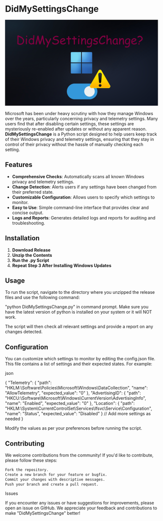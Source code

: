 # DidMySettingsChange

![Logo](didmysettingschange.png)

Microsoft has been under heavy scrutiny with how they manage Windows over the years, particularly concerning privacy and telemetry settings. Many users find that after disabling certain settings, these settings are mysteriously re-enabled after updates or without any apparent reason. **DidMySettingsChange** is a Python script designed to help users keep track of their Windows privacy and telemetry settings, ensuring that they stay in control of their privacy without the hassle of manually checking each setting.

## Features

- **Comprehensive Checks**: Automatically scans all known Windows privacy and telemetry settings.
- **Change Detection**: Alerts users if any settings have been changed from their preferred state.
- **Customizable Configuration**: Allows users to specify which settings to monitor.
- **Easy to Use**: Simple command-line interface that provides clear and concise output.
- **Logs and Reports**: Generates detailed logs and reports for auditing and troubleshooting.

## Installation

1. **Download Release**
2. **Unzip the Contents**
3. **Run the .py Script**
4. **Repeat Step 3 After Installing Windows Updates**

## Usage

To run the script, navigate to the directory where you unzipped the release files and use the following command:


"python DidMySettingsChange.py" in command prompt. Make sure you have the latest version of python is installed on your system or it will NOT work.


The script will then check all relevant settings and provide a report on any changes detected.

## Configuration

You can customize which settings to monitor by editing the config.json file. This file contains a list of settings and their expected states. For example:

json

{
    "Telemetry": {
        "path": "HKLM:\\Software\\Policies\\Microsoft\\Windows\\DataCollection",
        "name": "AllowTelemetry",
        "expected_value": "0"
    },
    "AdvertisingID": {
        "path": "HKCU:\\Software\\Microsoft\\Windows\\CurrentVersion\\AdvertisingInfo",
        "name": "Enabled",
        "expected_value": "0"
    },
    "Location": {
        "path": "HKLM:\\System\\CurrentControlSet\\Services\\lfsvc\\Service\\Configuration",
        "name": "Status",
        "expected_value": "Disabled"
    }
    // Add more settings as needed
}

Modify the values as per your preferences before running the script.
                                        
## Contributing

We welcome contributions from the community! If you'd like to contribute, please follow these steps:

    Fork the repository.
    Create a new branch for your feature or bugfix.
    Commit your changes with descriptive messages.
    Push your branch and create a pull request.

Issues

If you encounter any issues or have suggestions for improvements, please open an issue on GitHub. We appreciate your feedback and contributions to make "DidMySettingsChange" better!

